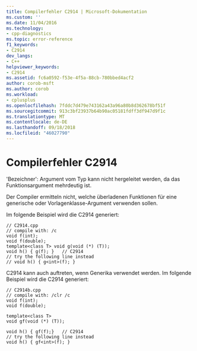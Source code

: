 ```yaml
---
title: Compilerfehler C2914 | Microsoft-Dokumentation
ms.custom: ''
ms.date: 11/04/2016
ms.technology:
- cpp-diagnostics
ms.topic: error-reference
f1_keywords:
- C2914
dev_langs:
- C++
helpviewer_keywords:
- C2914
ms.assetid: fc6a0592-f53e-4f5a-88cb-780bbed4acf2
author: corob-msft
ms.author: corob
ms.workload:
- cplusplus
ms.openlocfilehash: 7fddc7d479e743162a43a96a80b8d362678bf51f
ms.sourcegitcommit: 913c3bf23937b64b90ac05181fdff3df947d9f1c
ms.translationtype: MT
ms.contentlocale: de-DE
ms.lasthandoff: 09/18/2018
ms.locfileid: "46027790"
---
```

# <a name="compiler-error-c2914"></a>Compilerfehler C2914

'Bezeichner': Argument vom Typ kann nicht hergeleitet werden, da das Funktionsargument mehrdeutig ist.

Der Compiler ermitteln nicht, welche überladenen Funktionen für eine generische oder Vorlagenklasse-Argument verwenden sollen.

Im folgende Beispiel wird die C2914 generiert:

```
// C2914.cpp
// compile with: /c
void f(int);
void f(double);
template<class T> void g(void (*) (T));
void h() { g(f); }   // C2914
// try the following line instead
// void h() { g<int>(f); }
```

C2914 kann auch auftreten, wenn Generika verwendet werden.  Im folgende Beispiel wird die C2914 generiert:

```
// C2914b.cpp
// compile with: /clr /c
void f(int);
void f(double);

template<class T>
void gf(void (*) (T));

void h() { gf(f);}   // C2914
// try the following line instead
void h() { gf<int>(f); }
```